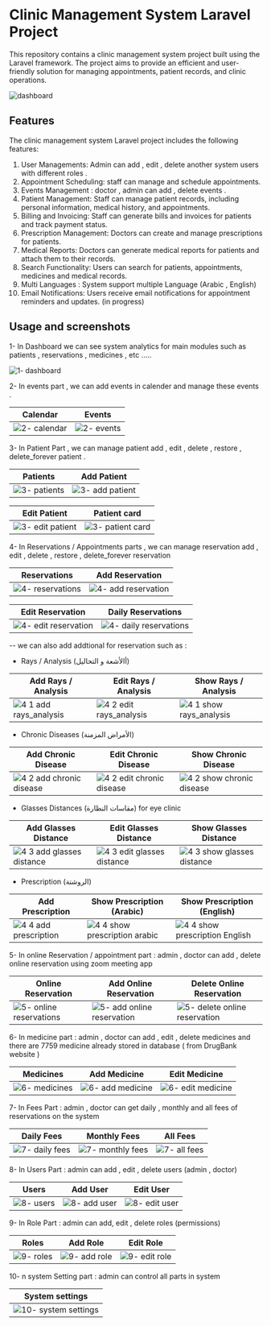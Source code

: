 # Clinic Management System Laravel Project

This repository contains a clinic management system project built using the Laravel framework. The project aims to provide an efficient and user-friendly solution for managing appointments, patient records, and clinic operations.

![dashboard](https://github.com/KareemShaban1/e-commerce_laravel/assets/42013687/3aff29b6-a2c6-46d2-b989-c638d4c4ce2a)

## Features

The clinic management system Laravel project includes the following features:

1. User Managements: Admin can add , edit , delete another system users with different roles .
2. Appointment Scheduling: staff can manage and schedule appointments.
3. Events Management : doctor , admin can add , delete events . 
4. Patient Management: Staff can manage patient records, including personal information, medical history, and appointments.
6. Billing and Invoicing: Staff can generate bills and invoices for patients and track payment status.
7. Prescription Management: Doctors can create and manage prescriptions for patients.
8. Medical Reports: Doctors can generate medical reports for patients and attach them to their records.
9. Search Functionality: Users can search for patients, appointments, medicines and medical records.
10. Multi Languages : System support multiple Language (Arabic , English)
11. Email Notifications: Users receive email notifications for appointment reminders and updates. (in progress)


## Usage and screenshots

1- In Dashboard we can see system analytics for main modules such as patients , reservations , medicines , etc .....

![1- dashboard](https://github.com/KareemShaban1/clinic_management_system/assets/42013687/8344c0e4-f24f-498d-92e1-598ad92848ac)

2- In events part , we can add events in calender and manage these events .

| Calendar               | Events              |
| ---------------------- | ---------------------- |
| ![2- calendar](https://github.com/KareemShaban1/clinic_management_system/assets/42013687/108f2d1f-0b8d-49d5-825c-fe9f7058c861) | ![2- events](https://github.com/KareemShaban1/clinic_management_system/assets/42013687/d245ce87-9a42-4cd7-89e6-17347ee4dec8)


3- In Patient Part , we can manage patient add , edit , delete , restore , delete_forever patient .

| Patients               | Add Patient            |
| ---------------------- | ---------------------- |
| ![3- patients](https://github.com/KareemShaban1/clinic_management_system/assets/42013687/58e2e5eb-fe90-4220-bba2-d7d5e7835bba)| ![3- add patient](https://github.com/KareemShaban1/clinic_management_system/assets/42013687/1b2d29b7-996b-4334-a355-a671e8351112) |

| Edit Patient           |  Patient card          |
| ---------------------- | ---------------------- |
| ![3- edit patient](https://github.com/KareemShaban1/clinic_management_system/assets/42013687/4d00bff4-4438-4d57-ad2e-ea4b2e023682)| ![3- patient card](https://github.com/KareemShaban1/clinic_management_system/assets/42013687/e83de9c9-1a79-48b2-adbd-c2c5818c5f6d) |


4- In Reservations / Appointments parts , we can manage reservation add , edit , delete , restore , delete_forever reservation 

| Reservations           | Add Reservation        | 
| ---------------------- | ---------------------- | 
| ![4- reservations](https://github.com/KareemShaban1/clinic_management_system/assets/42013687/0739ebe8-80c0-4a00-85f2-a80a3035fbb2)| ![4- add reservation](https://github.com/KareemShaban1/clinic_management_system/assets/42013687/46b8adc9-2a55-406f-b248-16b2a91aaddb) | 

| Edit Reservation       |  Daily Reservations    |
| ---------------------- | ---------------------- |
| ![4- edit reservation](https://github.com/KareemShaban1/clinic_management_system/assets/42013687/6a852838-0671-4196-b12d-7eb815fb2ede)| ![4- daily reservations](https://github.com/KareemShaban1/clinic_management_system/assets/42013687/d58f35ed-e3f5-40f5-89ef-f1f463d1330f) |

-- we can also add addtional  for reservation such as :

- Rays / Analysis (أالأشعة و التحاليل)

| Add Rays / Analysis      | Edit Rays / Analysis      | Show Rays / Analysis     |
| ----------------------   | ----------------------    | ------------------------ |
| ![4 1 add rays_analysis](https://github.com/KareemShaban1/clinic_management_system/assets/42013687/713aa113-6171-44e1-a3ba-01cac2fdf955) | ![4 2 edit rays_analysis](https://github.com/KareemShaban1/clinic_management_system/assets/42013687/d7342a56-3d1e-47ff-b478-db99971f0eb0) | ![4 1 show rays_analysis](https://github.com/KareemShaban1/clinic_management_system/assets/42013687/a91984a6-f4bc-412a-97f0-4caab67e3f75)|

- Chronic Diseases (الأمراض المزمنة)

| Add Chronic Disease      | Edit Chronic Disease      | Show Chronic Disease     |
| ----------------------   | ----------------------    | ------------------------ |
| ![4 2 add chronic disease ](https://github.com/KareemShaban1/clinic_management_system/assets/42013687/429329d4-dc47-4648-996c-e3fbcb146bdc)| ![4 2 edit chronic disease ](https://github.com/KareemShaban1/clinic_management_system/assets/42013687/387b2d4b-5616-4ab2-b5fa-d96dd9f2cb1a)|  ![4 2 show chronic disease ](https://github.com/KareemShaban1/clinic_management_system/assets/42013687/506b117a-f3e0-4eb2-812d-dcbe6e6fff80)|

- Glasses Distances (مقاسات النظارة) for eye clinic 

| Add Glasses Distance     | Edit Glasses Distance     | Show Glasses Distance    |
| ----------------------   | ----------------------    | ------------------------ |
| ![4 3 add glasses distance](https://github.com/KareemShaban1/clinic_management_system/assets/42013687/e93ef225-e183-4d6c-b8ac-727bdba48044)| ![4 3 edit glasses distance](https://github.com/KareemShaban1/clinic_management_system/assets/42013687/dd71f1d2-de3c-4c42-9cb5-c654327117ae)| ![4 3 show glasses distance](https://github.com/KareemShaban1/clinic_management_system/assets/42013687/b59fb563-47e9-45e2-9baf-79b0a86c2d1e) |

- Prescription (الروشتة)  

| Add Prescription         | Show Prescription (Arabic)     | Show Prescription (English)    |
| ----------------------   | ----------------------------   | ------------------------       |
| ![4 4 add prescription](https://github.com/KareemShaban1/clinic_management_system/assets/42013687/e5d1c58f-2199-4912-9e54-ba123c3a8aa6)| ![4 4 show prescription arabic ](https://github.com/KareemShaban1/clinic_management_system/assets/42013687/f59d1a95-e15b-492e-a142-9d8726a11499)| ![4 4 show prescription English](https://github.com/KareemShaban1/clinic_management_system/assets/42013687/65d900ca-ed2d-499c-a13c-30313647019c)|

5- In online Reservation / appointment part : admin , doctor can add , delete online reservation using zoom meeting app 

| Online Reservation       | Add Online Reservation         | Delete Online Reservation         |
| ----------------------   | ----------------------------   | ----------------------------      |
| ![5- online reservations](https://github.com/KareemShaban1/clinic_management_system/assets/42013687/8586efcf-983e-412a-9e31-d83d23d176d5)|    ![5- add online reservation](https://github.com/KareemShaban1/clinic_management_system/assets/42013687/66a6adb6-f3c9-4158-8f56-6605c9af9585)|   ![5- delete online reservation](https://github.com/KareemShaban1/clinic_management_system/assets/42013687/0df57437-31c1-4d69-a95a-3529baf78a51)|

6- In medicine part : admin , doctor can add , edit , delete medicines and there are 7759 medicine already stored in database ( from DrugBank website )

| Medicines                |  Add Medicine                  | Edit Medicine                  |
| ----------------------   | ----------------------------   | ------------------------       |
| ![6-  medicines](https://github.com/KareemShaban1/clinic_management_system/assets/42013687/64a1d019-4297-4557-8ce7-6a422bd44ae9)| ![6- add medicine ](https://github.com/KareemShaban1/clinic_management_system/assets/42013687/84e39cdb-b17c-40e5-8c9e-58fcc59344d5)| ![6- edit medicine](https://github.com/KareemShaban1/clinic_management_system/assets/42013687/077ad099-20f7-417d-a02c-d6b4a6ca221e)|

7- In Fees Part : admin , doctor can get daily , monthly and all fees of reservations on the system

| Daily Fees                |  Monthly Fees                  | All Fees                       |
| ----------------------    | ----------------------------   | ------------------------       |
| ![7- daily fees ](https://github.com/KareemShaban1/clinic_management_system/assets/42013687/c3728312-16b3-41a1-a24a-c288086e3795)| ![7- monthly fees](https://github.com/KareemShaban1/clinic_management_system/assets/42013687/3004e741-63e8-443e-a01c-d85fdfdf7c8b)|![7- all fees](https://github.com/KareemShaban1/clinic_management_system/assets/42013687/9e80ac26-e64d-43f8-88a9-411ff806e58a)|

8- In Users Part : admin can add , edit , delete users (admin , doctor)

|  Users                    | Add User                       | Edit User                       |
| ----------------------    | ----------------------------   | ------------------------        |
| ![8- users](https://github.com/KareemShaban1/clinic_management_system/assets/42013687/4a14fcdc-bba8-44a5-a71d-f38dc04286ab)|![8- add user](https://github.com/KareemShaban1/clinic_management_system/assets/42013687/3c69b5aa-bbb5-41b5-accb-c7699541838f)|  ![8- edit user](https://github.com/KareemShaban1/clinic_management_system/assets/42013687/a459e2e3-03f8-4a64-9775-6b362e034fc4)|

9- In Role Part : admin can add, edit , delete roles (permissions)

|  Roles                    | Add Role                       | Edit Role                       |
| ----------------------    | ----------------------------   | ------------------------        |
|  ![9- roles](https://github.com/KareemShaban1/clinic_management_system/assets/42013687/45ec4918-9099-49d5-a821-00500e15ad81)| ![9- add role](https://github.com/KareemShaban1/clinic_management_system/assets/42013687/e49df0ae-beab-41ff-a610-466a67e6cd85)| ![9- edit role](https://github.com/KareemShaban1/clinic_management_system/assets/42013687/e847128e-32d8-4460-be62-844b3ece05d8)|


10- n system Setting part : admin can control all parts in system 

|  System settings          | 
| ----------------------    | 
| ![10- system settings](https://github.com/KareemShaban1/clinic_management_system/assets/42013687/09348109-a77f-4834-bb5e-5480df411658)|


